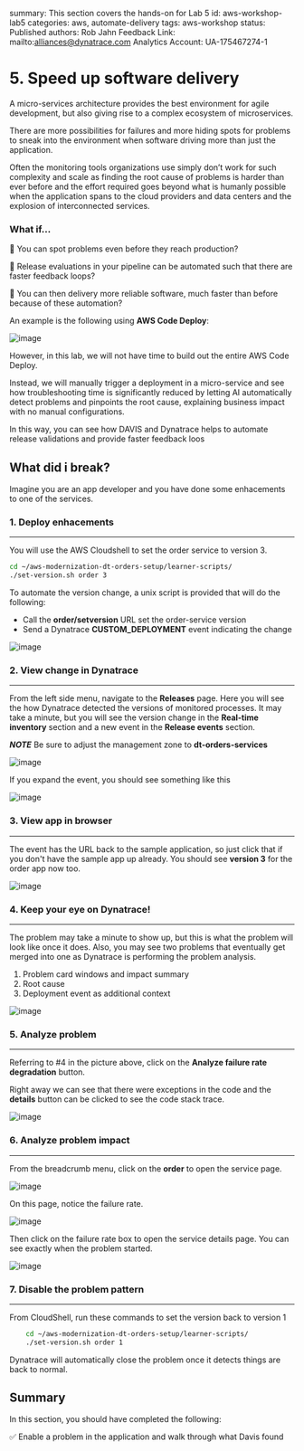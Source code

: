 summary: This section covers the hands-on for Lab 5
id: aws-workshop-lab5
categories: aws, automate-delivery
tags: aws-workshop
status: Published 
authors: Rob Jahn
Feedback Link: mailto:alliances@dynatrace.com
Analytics Account: UA-175467274-1

# 5. Speed up software delivery

A micro-services architecture provides the best environment for agile development, but also giving rise to a complex ecosystem of microservices.

There are more possibilities for failures and more hiding spots for problems to sneak into the environment when software driving more than just the application.

Often the monitoring tools organizations use simply don’t work for such complexity and scale as finding the root cause of problems is harder than ever before and the effort required goes beyond what is humanly possible when the application spans to the cloud providers and data centers and the explosion of interconnected services. 

### What if...

🔷 You can spot problems even before they reach production?

🔷 Release evaluations in your pipeline can be automated such that there are faster feedback loops?

🔷 You can then delivery more reliable software, much faster than before because of these automation?

An example is the following using **AWS Code Deploy**:

![image](assets/aws-workshop/workflowanimated.gif)

However, in this lab, we will not have time to build out the entire AWS Code Deploy.

Instead, we will manually trigger a deployment in a micro-service and see how troubleshooting time is significantly reduced by letting AI automatically detect problems and pinpoints the root cause, explaining business impact with no manual configurations.

In this way, you can see how DAVIS and Dynatrace helps to automate release validations and provide faster feedback loos

<!-- -->
## What did i break?

Imagine you are an app developer and you have done some enhacements to one of the services.

### 1. Deploy enhacements
-----------------------------

You will use the AWS Cloudshell to set the order service to version 3. 

```bash
cd ~/aws-modernization-dt-orders-setup/learner-scripts/
./set-version.sh order 3
```

To automate the version change, a unix script is provided that will do the following:
- Call the **order/setversion** URL set the order-service version
- Send a Dynatrace **CUSTOM_DEPLOYMENT** event indicating the change

![image](assets/aws-workshop/lab3-order-problem-usecase.png)

### 2. View change in Dynatrace
---------------------------

From the left side menu, navigate to the **Releases** page. Here you will see the how Dynatrace detected the versions of monitored processes. It may take a minute, but you will see the version change in the **Real-time inventory** section and a new event in the **Release events** section.

***NOTE*** Be sure to adjust the management zone to **dt-orders-services**

![image](assets/aws-workshop/lab3-release-order.png)

If you expand the event, you should see something like this

![image](assets/aws-workshop/lab3-release-order-event.png)

### 3. View app in browser
----------------------

The event has the URL back to the sample application, so just click that if you don't have the sample app up already. You should see **version 3** for the order app now too.

![image](assets/aws-workshop/lab3-app-ui-order-version-3.png)

### 4. Keep your eye on Dynatrace!
------------------------------

The problem may take a minute to show up, but this is what the problem will look like once it does. Also, you may see two problems that eventually get merged into one as Dynatrace is performing the problem analysis.

1.  Problem card windows and impact summary
2.  Root cause
3.  Deployment event as additional context

![image](assets/aws-workshop/lab3-order-problem.png)

### 5. Analyze problem
------------------

Referring to \#4 in the picture above, click on the **Analyze failure rate degradation** button.

Right away we can see that there were exceptions in the code and the **details** button can be clicked to see the code stack trace.

![image](assets/aws-workshop/lab3-order-problem-detail.png)

### 6. Analyze problem impact
-------------------------

From the breadcrumb menu, click on the **order** to open the service page.

![image](assets/aws-workshop/lab3-order-menu.png)

On this page, notice the failure rate.

![image](assets/aws-workshop/lab3-order-problem-service.png)

Then click on the failure rate box to open the service details page. You can see exactly when the problem started.

![image](assets/aws-workshop/lab3-order-problem-requests.png)

### 7. Disable the problem pattern
------------------------------

From CloudShell, run these commands to set the version back to version 1

```bash
    cd ~/aws-modernization-dt-orders-setup/learner-scripts/
    ./set-version.sh order 1
```

Dynatrace will automatically close the problem once it detects things are back to normal. 

<!-- -->
## Summary

In this section, you should have completed the following:

✅ Enable a problem in the application and walk through what Davis found
